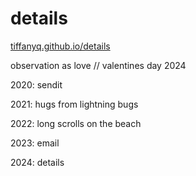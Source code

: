 # details
[tiffanyq.github.io/details](https://tiffanyq.github.io/details/)

observation as love // valentines day 2024

2020: sendit

2021: hugs from lightning bugs

2022: long scrolls on the beach

2023: email

2024: details
